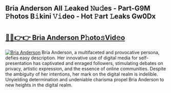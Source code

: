 ## Bria Anderson All 𝙻eaked 𝙽u𝚍es - Part-G9M 𝙿hotos B𝚒kini 𝚅𝚒deo - Hot 𝙿art 𝙻eaks Gw0Dx

# <h2><a href="http://ld6dxq.urlbe.top/?page=Bria+Anderson">🔗🔗👉👉 Bria Anderson P𝚑oto𝚜Vid𝚎o</a></h2>

[![Bria Anderson](https://i.imgur.com/eBuTRDB.gif)](http://ld6dxq.urlbe.top/?page=Bria+Anderson)
Bria Anderson, a multifaceted and provocative persona, defies easy description. Her innovative use of digital media for self-presentation has captivated and enraged followers, stimulating debates on privacy, artistic expression, and the essence of online communities. Despite the ambiguity of her intentions, her mark on the digital realm is indelible. Unyielding determination and undeniable charisma propel Bria Anderson to new heights in the digital realm.
